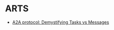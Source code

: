 # ARTS

- [A2A protocol: Demystifying Tasks vs Messages](https://discuss.google.dev/t/a2a-protocol-demystifying-tasks-vs-messages/255879)
